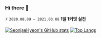 ### Hi there 👋

⚡ `2020.08.09 ~ 2021.03.08` **1일 1커밋 실천**

[![SeonjaeHyeon's GitHub stats](https://github-readme-stats.vercel.app/api?username=SeonjaeHyeon&count_private=true&theme=dracula&show_icons=true)](https://github.com/anuraghazra/github-readme-stats)
[![Top Langs](https://github-readme-stats.vercel.app/api/top-langs/?username=SeonjaeHyeon&hide=jupyter%20notebook&langs_count=6&theme=dracula&layout=compact)](https://github.com/anuraghazra/github-readme-stats)

<!--
**SeonjaeHyeon/SeonjaeHyeon** is a ✨ _special_ ✨ repository because its `README.md` (this file) appears on your GitHub profile.

Here are some ideas to get you started:

- 🔭 I’m currently working on ...
- 🌱 I’m currently learning ...
- 👯 I’m looking to collaborate on ...
- 🤔 I’m looking for help with ...
- 💬 Ask me about ...
- 📫 How to reach me: ...
- 😄 Pronouns: ...
- ⚡ Fun fact: ...
-->
